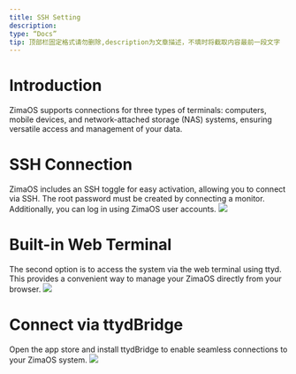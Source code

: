 ```yaml
---
title: SSH Setting
description:
type: “Docs”
tip: 顶部栏固定格式请勿删除,description为文章描述，不填时将截取内容最前一段文字
---
```

# Introduction
ZimaOS supports connections for three types of terminals: computers, mobile devices, and network-attached storage (NAS) systems, ensuring versatile access and management of your data.

# SSH Connection 
ZimaOS includes an SSH toggle for easy activation, allowing you to connect via SSH. The root password must be created by connecting a monitor. Additionally, you can log in using ZimaOS user accounts.
![](https://manage.icewhale.io/api/static/docs/1727182596269_image.png)


# Built-in Web Terminal
The second option is to access the system via the web terminal using ttyd. This provides a convenient way to manage your ZimaOS directly from your browser.
![](https://manage.icewhale.io/api/static/docs/1727182661564_image.png)

# Connect via ttydBridge
Open the app store and install ttydBridge to enable seamless connections to your ZimaOS system.
![](https://manage.icewhale.io/api/static/docs/1727182757172_image.png)
